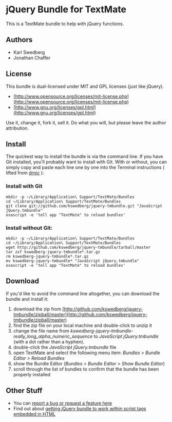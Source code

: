 # jQuery Bundle for TextMate

This is a TextMate bundle to help with jQuery functions.

## Authors

* Karl Swedberg
* Jonathan Chaffer

## License

This bundle is dual-licensed under MIT and GPL licenses (just like jQuery).

* [http://www.opensource.org/licenses/mit-license.php](http://www.opensource.org/licenses/mit-license.php)
* [http://www.gnu.org/licenses/gpl.html](http://www.gnu.org/licenses/gpl.html)

Use it, change it, fork it, sell it. Do what you will, but please leave the author attribution.

## Install

The quickest way to install the bundle is via the command line. If you have Git installed, you'll probably want to install with Git. With or without, you can simply copy and paste each line one by one into the Terminal instructions ( lifted from [drnic](http://github.com/drnic/ruby-on-rails-tmbundle) ):

### Install with Git

    mkdir -p ~/Library/Application\ Support/TextMate/Bundles
    cd ~/Library/Application\ Support/TextMate/Bundles
    git clone git://github.com/kswedberg/jquery-tmbundle.git "JavaScript jQuery.tmbundle"
    osascript -e 'tell app "TextMate" to reload bundles'

### Install without Git:

    mkdir -p ~/Library/Application\ Support/TextMate/Bundles
    cd ~/Library/Application\ Support/TextMate/Bundles
    wget http://github.com/kswedberg/jquery-tmbundle/tarball/master
    tar zxf kswedberg-jquery-tmbundle*.tar.gz
    rm kswedberg-jquery-tmbundle*.tar.gz
    mv kswedberg-jquery-tmbundle* "JavaScript jQuery.tmbundle"
    osascript -e 'tell app "TextMate" to reload bundles'

## Download

If you'd like to avoid the command line altogether, you can download the bundle and install it:

1. download the zip from [http://github.com/kswedberg/jquery-tmbundle/zipball/master](http://github.com/kswedberg/jquery-tmbundle/zipball/master)
2. find the zip file on your local machine and double-click to unzip it
3. change the file name from *kswedberg-jquery-tmbundle-really_long_alpha_numeric_sequence* to *JavaScript jQuery.tmbundle* (with a dot rather than a hyphen).
4. double-click the *JavaScript jQuery.tmbundle* file
5. open TextMate and select the following menu item: *Bundles > Bundle Editor > Reload Bundles*
6. show the Bundle Editor (*Bundles > Bundle Editor > Show Bundle Editor*)
7. scroll through the list of bundles to confirm that the bundle has been properly installed

## Other Stuff

* You can [report a bug or request a feature here](http://github.com/kswedberg/jquery-tmbundle/issues)
* Find out about [getting jQuery bundle to work within script tags embedded in HTML](http://wiki.github.com/kswedberg/jquery-tmbundle/getting-jquery-bundle-to-work-within-script-tags-embedded-in-html)
